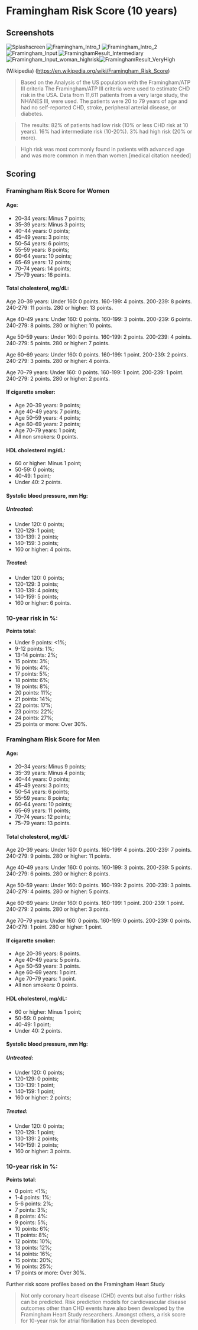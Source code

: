 # Framingham Risk Score (10 years)

## Screenshots
![Splashscreen](https://github.com/fauxtix/MauiHealthCare/assets/49880538/8f1b4f46-ee4e-478e-9cde-e8b3b55376e6)
![Framingham_Intro_1](https://github.com/fauxtix/MauiHealthCare/assets/49880538/775efdfa-0f40-40ad-99f1-71cf68d879ef)
![Framingham_Intro_2](https://github.com/fauxtix/MauiHealthCare/assets/49880538/ce0dda26-44d3-4c34-b22d-44fe6a27fa73)
![Framingham_Input](https://github.com/fauxtix/MauiHealthCare/assets/49880538/5a2705e5-9351-43b1-ad23-679ec9baf177)
![FraminghamResult_Intermediary](https://github.com/fauxtix/MauiHealthCare/assets/49880538/f1542a50-f88a-4591-b74b-502e0f88b29d)
![Framingham_Input_woman_highrisk](https://github.com/fauxtix/MauiHealthCare/assets/49880538/1e6ea242-a7da-45ca-a02a-d6ffe1dad4aa)![FraminghamResult_VeryHigh](https://github.com/fauxtix/MauiHealthCare/assets/49880538/61b8a786-f6b2-4596-aadb-018d503deb3f)


(Wikipedia) (https://en.wikipedia.org/wiki/Framingham_Risk_Score)


>Based on the Analysis of the US population with the Framingham/ATP III criteria
The Framingham/ATP III criteria were used to estimate CHD risk in the USA. Data from 11,611 patients from a very large study, the NHANES III, were used. The patients were 20 to 79 years of age and had no self-reported CHD, stroke, peripheral arterial disease, or diabetes.

>The results: 82% of patients had low risk (10% or less CHD risk at 10 years). 16% had intermediate risk (10-20%). 3% had high risk (20% or more).

>High risk was most commonly found in patients with advanced age and was more common in men than women.[medical citation needed]

## Scoring

### Framingham Risk Score for **Women**

#### Age: 

- 20–34 years: Minus 7 points;
- 35–39 years: Minus 3 points;
- 40–44 years: 0 points;
- 45–49 years: 3 points;
- 50–54 years: 6 points;
- 55–59 years: 8 points;
- 60–64 years: 10 points;
- 65–69 years: 12 points;
- 70–74 years: 14 points;
- 75–79 years: 16 points.

#### Total cholesterol, mg/dL:

Age 20–39 years: Under 160: 0 points. 160-199: 4 points. 200-239: 8 points. 240-279: 11 points. 280 or higher: 13 points.

Age 40–49 years: Under 160: 0 points. 160-199: 3 points. 200-239: 6 points. 240-279: 8 points. 280 or higher: 10 points.

Age 50–59 years: Under 160: 0 points. 160-199: 2 points. 200-239: 4 points. 240-279: 5 points. 280 or higher: 7 points.

Age 60–69 years: Under 160: 0 points. 160-199: 1 point. 200-239: 2 points. 240-279: 3 points. 280 or higher: 4 points.

Age 70–79 years: Under 160: 0 points. 160-199: 1 point. 200-239: 1 point. 240-279: 2 points. 280 or higher: 2 points.

#### If cigarette smoker: 

- Age 20–39 years: 9 points; 
- Age 40–49 years: 7 points; 
- Age 50–59 years: 4 points; 
- Age 60–69 years: 2 points; 
- Age 70–79 years: 1 point;
- All non smokers: 0 points.

#### HDL cholesterol mg/dL:

- 60 or higher: Minus 1 point;
- 50-59: 0 points;
- 40-49: 1 point;
- Under 40: 2 points.

#### Systolic blood pressure, mm Hg:

##### **Untreated**: 

- Under 120: 0 points;
- 120-129: 1 point;
- 130-139: 2 points;
- 140-159: 3 points;
- 160 or higher: 4 points.

##### **Treated**: 

- Under 120: 0 points;
- 120-129: 3 points;
- 130-139: 4 points;
- 140-159: 5 points;
- 160 or higher: 6 points.

### 10-year risk in %: 

**Points total**: 

- Under 9 points: <1%;
- 9-12 points: 1%;
- 13-14 points: 2%;
- 15 points: 3%;
- 16 points: 4%;
- 17 points: 5%;
- 18 points: 6%;
- 19 points: 8%;
- 20 points: 11%;
- 21 points: 14%;
- 22 points: 17%;
- 23 points: 22%;
- 24 points: 27%;
- 25 points or more: Over 30%.

### Framingham Risk Score for Men

#### Age: 

- 20–34 years: Minus 9 points;
- 35–39 years: Minus 4 points;
- 40–44 years: 0 points;
- 45–49 years: 3 points;
- 50–54 years: 6 points;
- 55–59 years: 8 points;
- 60–64 years: 10 points;
- 65–69 years: 11 points;
- 70–74 years: 12 points;
- 75–79 years: 13 points.

#### Total cholesterol, mg/dL:

Age 20–39 years: Under 160: 0 points. 160-199: 4 points. 200-239: 7 points. 240-279: 9 points. 280 or higher: 11 points.

Age 40–49 years: Under 160: 0 points. 160-199: 3 points. 200-239: 5 points. 240-279: 6 points. 280 or higher: 8 points.

Age 50–59 years: Under 160: 0 points. 160-199: 2 points. 200-239: 3 points. 240-279: 4 points. 280 or higher: 5 points.

Age 60–69 years: Under 160: 0 points. 160-199: 1 point. 200-239: 1 point. 240-279: 2 points. 280 or higher: 3 points.

Age 70–79 years: Under 160: 0 points. 160-199: 0 points. 200-239: 0 points. 240-279: 1 point. 280 or higher: 1 point.


#### If cigarette smoker: 

- Age 20–39 years: 8 points. 
- Age 40–49 years: 5 points. 
- Age 50–59 years: 3 points.
- Age 60–69 years: 1 point.
- Age 70–79 years: 1 point.
- All non smokers: 0 points.

#### HDL cholesterol, mg/dL:

- 60 or higher: Minus 1 point;
- 50-59: 0 points;
- 40-49: 1 point;
- Under 40: 2 points.

#### Systolic blood pressure, mm Hg: 

##### **Untreated**:

- Under 120: 0 points;
- 120-129: 0 points;
- 130-139: 1 point;
- 140-159: 1 point;
- 160 or higher: 2 points;

##### **Treated**:

- Under 120: 0 points;
- 120-129: 1 point;
- 130-139: 2 points;
- 140-159: 2 points;
- 160 or higher: 3 points.

### 10-year risk in %:

**Points total**:

- 0 point: <1%;
- 1-4 points: 1%;
- 5-6 points: 2%;
- 7 points: 3%;
- 8 points: 4%:
- 9 points: 5%;
- 10 points: 6%;
- 11 points: 8%;
- 12 points: 10%;
- 13 points: 12%;
- 14 points: 16%;
- 15 points: 20%;
- 16 points: 25%;
- 17 points or more: Over 30%.

Further risk score profiles based on the Framingham Heart Study
>Not only coronary heart disease (CHD) events but also further risks can be predicted. Risk prediction models for cardiovascular disease outcomes other than CHD events have also been developed by the Framingham Heart Study researchers. Amongst others, a risk score for 10-year risk for atrial fibrillation has been developed.
